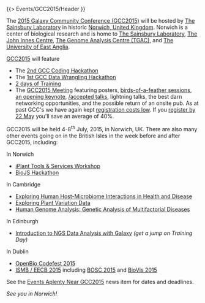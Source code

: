 {{> Events/GCC2015/Header }}

The [2015 Galaxy Community Conference (GCC2015)](http://gcc2015.tsl.ac.uk/) will be hosted by [The Sainsbury Laboratory](http://tsl.ac.uk/) in historic [Norwich, United Kingdom](http://www.visitnorwich.co.uk/).  Norwich is a center of biological research and is home to [The Sainsbury Laboratory](http://www.tsl.ac.uk/), [The John Innes Centre](https://www.jic.ac.uk/), [The Genome Analysis Centre (TGAC)](http://www.tgac.ac.uk/), and [The University of East Anglia](http://www.uea.ac.uk/). 

[GCC2015](http://gcc2015.tsl.ac.uk/) will feature

* The [2nd GCC Coding Hackathon](http://gcc2015.tsl.ac.uk/hackathon)
* The [1st GCC Data Wrangling Hackathon](http://gcc2015.tsl.ac.uk/data-hackathon)
* [2 days of Training](http://gcc2015.tsl.ac.uk/Training-Day)
* The [GCC2015 Meeting](http://gcc2015.tsl.ac.uk/Conference) featuring posters, [birds-of-a-feather sessions](https://wiki.galaxyproject.org/Events/GCC2015/BoFs), [an opening keynote](http://gcc2015.tsl.ac.uk/keynote-speaker/), [/accepted talks](http://gcc2015.tsl.ac.uk/abstracts), lightning talks, the best darn networking opportunities, and the possible return of an onsite pub. As at past GCC's we have again kept [registration costs low](http://gcc2015.tsl.ac.uk/registration/). If you [register by 22 May](http://gcc2015.tsl.ac.uk/registration/) you'll save an average of 40%.

GCC2015 will be held 4-8<sup>th</sup> July, 2015, in Norwich, UK.  There are also many other events going on in the British Isles in the week before and after GCC2015, including:

 In Norwich 
* [iPlant Tools & Services Workshop](http://www.tgac.ac.uk/361_Division/training-programme/courses-workshops/tgac-events/iplant-tools-and-services/)
* [BioJS Hackathon](http://biojs.net/)

 In Cambridge
* [Exploring Human Host-Microbiome Interactions in Health and Disease](https://registration.hinxton.wellcome.ac.uk/display_info.asp?id=480)
* [Exploring Plant Variation Data](http://www.ebi.ac.uk/training/course/mining-plant-variation-data)
* [Human Genome Analysis: Genetic Analysis of Multifactorial Diseases](http://www.wellcome.ac.uk/Education-resources/Courses-and-conferences/Advanced-Courses-and-Scientific-Conferences/Advanced-Courses/WTX026851.htm)

 In Edinburgh
* [Introduction to NGS Data Analysis with Galaxy](https://genomics.ed.ac.uk/introduction-ngs-data-analysis-galaxy) *(get a jump on Training Day)*

 In Dublin
* [OpenBio Codefest 2015](http://www.open-bio.org/wiki/Codefest_2015)
* [ISMB / EECB 2015](http://www.iscb.org/ismbeccb2015) including [BOSC 2015](http://www.open-bio.org/wiki/BOSC_2015) and [BioVis 2015](http://www.biovis.net/)

See the [Events Aplenty Near GCC2015](/src/news/near-gcc2015/index.md) news item for dates and deadlines.

*See you in Norwich!*

